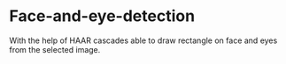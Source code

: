 # Face-and-eye-detection
With the help of HAAR cascades able to draw rectangle on face and eyes from the selected image.
